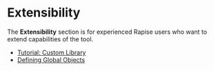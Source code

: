 # Extensibility

The **Extensibility** section is for experienced Rapise users who want to extend capabilities of the tool.

- [Tutorial: Custom Library](tutorial_custom_library.md)
- [Defining Global Objects](global_objects.md)
